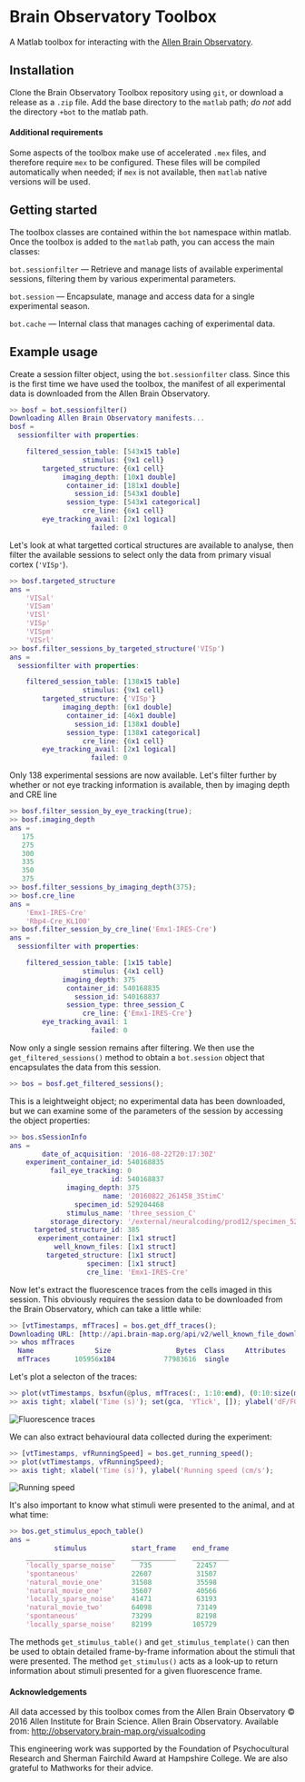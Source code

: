 # Brain Observatory Toolbox

A Matlab toolbox for interacting with the [Allen Brain Observatory](http://observatory.brain-map.org/visualcoding).

## Installation

Clone the Brain Observatory Toolbox repository using `git`, or download a release as a `.zip` file. Add the base directory to the `matlab` path; *do not* add the directory `+bot` to the matlab path.

#### Additional requirements

Some aspects of the toolbox make use of accelerated `.mex` files, and therefore require `mex` to be configured. These files will be compiled automatically when needed; if `mex` is not available, then `matlab` native versions will be used.

## Getting started

The toolbox classes are contained within the `bot` namespace within matlab. Once the toolbox is added to the `matlab` path, you can access the main classes:

`bot.sessionfilter` — Retrieve and manage lists of available experimental sessions, filtering them by various experimental parameters.

`bot.session` — Encapsulate, manage and access data for a single experimental season.

`bot.cache` — Internal class that manages caching of experimental data.

## Example usage

Create a session filter object, using the `bot.sessionfilter` class. Since this is the first time we have used the toolbox, the manifest of all experimental data is downloaded from the Allen Brain Observatory.

````matlab
>> bosf = bot.sessionfilter()
Downloading Allen Brain Observatory manifests...
bosf = 
  sessionfilter with properties:

    filtered_session_table: [543x15 table]
                  stimulus: {9x1 cell}
        targeted_structure: {6x1 cell}
             imaging_depth: [10x1 double]
              container_id: [181x1 double]
                session_id: [543x1 double]
              session_type: [543x1 categorical]
                  cre_line: {6x1 cell}
        eye_tracking_avail: [2x1 logical]
                    failed: 0
````

Let's look at what targetted cortical structures are available to analyse, then filter the available sessions to select only the data from primary visual cortex (`'VISp'`).

````matlab
>> bosf.targeted_structure
ans = 
    'VISal'
    'VISam'
    'VISl'
    'VISp'
    'VISpm'
    'VISrl'
>> bosf.filter_sessions_by_targeted_structure('VISp')
ans = 
  sessionfilter with properties:

    filtered_session_table: [138x15 table]
                  stimulus: {9x1 cell}
        targeted_structure: {'VISp'}
             imaging_depth: [6x1 double]
              container_id: [46x1 double]
                session_id: [138x1 double]
              session_type: [138x1 categorical]
                  cre_line: {6x1 cell}
        eye_tracking_avail: [2x1 logical]
                    failed: 0
````

Only 138 experimental sessions are now available. Let's filter further by whether or not eye tracking information is available, then by imaging depth and CRE line


````matlab
>> bosf.filter_session_by_eye_tracking(true);
>> bosf.imaging_depth
ans =
   175
   275
   300
   335
   350
   375
>> bosf.filter_sessions_by_imaging_depth(375);
>> bosf.cre_line
ans = 
    'Emx1-IRES-Cre'
    'Rbp4-Cre_KL100'
>> bosf.filter_session_by_cre_line('Emx1-IRES-Cre')
ans = 
  sessionfilter with properties:

    filtered_session_table: [1x15 table]
                  stimulus: {4x1 cell}
             imaging_depth: 375
              container_id: 540168835
                session_id: 540168837
              session_type: three_session_C
                  cre_line: {'Emx1-IRES-Cre'}
        eye_tracking_avail: 1
                    failed: 0
````

Now only a single session remains after filtering. We then use the `get_filtered_sessions()` method to obtain a `bot.session` object that encapsulates the data from this session.

````matlab
>> bos = bosf.get_filtered_sessions();
````

This is a leightweight object; no experimental data has been downloaded, but we can examine some of the parameters of the session by accessing the object properties:

````matlab
>> bos.sSessionInfo
ans = 
        date_of_acquisition: '2016-08-22T20:17:30Z'
    experiment_container_id: 540168835
          fail_eye_tracking: 0
                         id: 540168837
              imaging_depth: 375
                       name: '20160822_261458_3StimC'
                specimen_id: 529204468
              stimulus_name: 'three_session_C'
          storage_directory: '/external/neuralcoding/prod12/specimen_529204468/ophys_experiment_540168837/'
      targeted_structure_id: 385
       experiment_container: [1x1 struct]
           well_known_files: [1x1 struct]
         targeted_structure: [1x1 struct]
                   specimen: [1x1 struct]
                   cre_line: 'Emx1-IRES-Cre'
````

Now let's extract the fluorescence traces from the cells imaged in this session. This obviously requires the session data to be downloaded from the Brain Observatory, which can take a little while:

````matlab
>> [vtTimestamps, mfTraces] = bos.get_dff_traces();
Downloading URL: [http://api.brain-map.org/api/v2/well_known_file_download/540653508]...
>> whos mfTraces
  Name               Size                Bytes  Class     Attributes
  mfTraces      105956x184            77983616  single   
````

Let's plot a selecton of the traces:

````matlab
>> plot(vtTimestamps, bsxfun(@plus, mfTraces(:, 1:10:end), (0:10:size(mfTraces, 2))/3))
>> axis tight; xlabel('Time (s)'); set(gca, 'YTick', []); ylabel('dF/F0')
````

![Fluorescence traces](traces.png)

We can also extract behavioural data collected during the experiment:

````matlab
>> [vtTimestamps, vfRunningSpeed] = bos.get_running_speed();
>> plot(vtTimestamps, vfRunningSpeed);
>> axis tight; xlabel('Time (s)'), ylabel('Running speed (cm/s');
````
![Running speed](running.png)

It's also important to know what stimuli were presented to the animal, and at what time:

````matlab
>> bos.get_stimulus_epoch_table()
ans = 
           stimulus           start_frame    end_frame
    ______________________    ___________    _________
    'locally_sparse_noise'      735           22457   
    'spontaneous'             22607           31507   
    'natural_movie_one'       31508           35598   
    'natural_movie_one'       35607           40566   
    'locally_sparse_noise'    41471           63193   
    'natural_movie_two'       64098           73149   
    'spontaneous'             73299           82198   
    'locally_sparse_noise'    82199          105729   
````

The methods `get_stimulus_table()` and `get_stimulus_template()` can then be used to obtain detailed frame-by-frame information about the stimuli that were presented. The method `get_stimulus()` acts as a look-up to return information about stimuli presented for a given fluorescence frame.

#### Acknowledgements

All data accessed by this toolbox comes from the Allen Brain Observatory © 2016 Allen Institute for Brain Science. Allen Brain Observatory. Available from: http://observatory.brain-map.org/visualcoding

This engineering work was supported by the Foundation of Psychocultural Research and Sherman Fairchild Award at Hampshire College. We are also grateful to Mathworks for their advice. 
